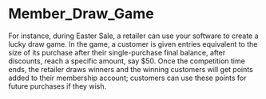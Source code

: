 # Member_Draw_Game
For instance, during Easter Sale, a retailer can use your software to create a lucky draw game. In the game, a customer is given entries equivalent to the size of its purchase after their single-purchase final balance, after discounts, reach a specific amount, say $50. Once the competition time ends, the retailer draws winners and the winning customers will get points added to their membership account; customers can use these points for future purchases if they wish. 
